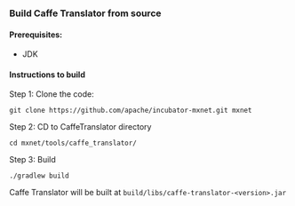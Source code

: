 ### Build Caffe Translator from source

#### Prerequisites:
- JDK

#### Instructions to build

Step 1: Clone the code:
```
git clone https://github.com/apache/incubator-mxnet.git mxnet
```
Step 2: CD to CaffeTranslator directory
```
cd mxnet/tools/caffe_translator/
```
Step 3: Build
```
./gradlew build
```

Caffe Translator will be built at `build/libs/caffe-translator-<version>.jar`
